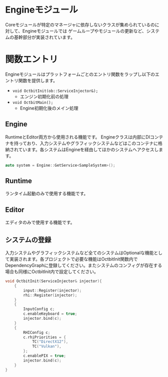 Engineモジュール
================
Coreモジュールが特定のマネージャに依存しないクラスが集められているのに対して、Engineモジュールでは
ゲームループやモジュールの更新など、システムの基幹部分が実装されています。 

# 関数エントリ
Engineモジュールはプラットフォームごとのエントリ関数をラップし以下のエントリ関数を提供します。
* ```void OctbitInit(ob::ServiceInjector&);```
  * エンジン初期化前の処理
* ```void OctbitMain();```
  * Engine初期化後のメイン処理

## Engine
RuntimeとEditor両方から使用される機能です。
Engineクラスは内部にDIコンテナを持っており、入力システムやグラフィックシステムなどはこのコンテナに格納されています。各システムはEngineを経由してほかのシステムへアクセスします。
```c++
auto system = Engine::GetService<SampleSystem>();
```

## Runtime
ランタイム起動のみで使用する機能です。


## Editor
エディタのみで使用する機能です。


## システムの登録
入力システムやグラフィックシステムなど全てのシステムはOptionalな機能として実装されます。各プロジェクトで必要な機能はOctbitInit関数内でDependencyGraphに登録してください。またシステムのコンフィグが存在する場合も同様にOctbitInit内で設定してください。
```c++
void OctbitInit(ServiceInjector& injector){
	{
		input::Register(injector);
		rhi::Register(injector);
	}
	{
		InputConfig c;
		c.enableKeyboard = true;
		injector.bind(c);
	}
	{
		RHIConfig c;
		c.rhiPriorities = {
			TC("DirectX12"),
			TC("Vulkan"),
		};
		c.enablePIX = true;
		injector.bind(c);
	}
}
```